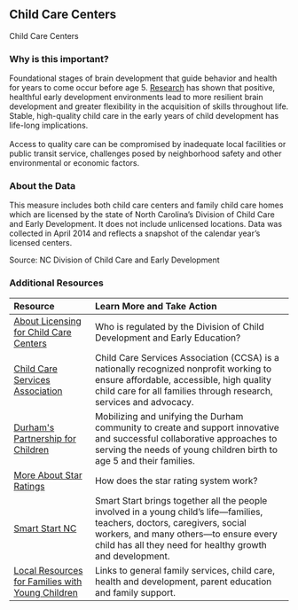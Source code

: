## Child Care Centers
Child Care Centers

### Why is this important?
Foundational stages of brain development that guide behavior and health for years to come occur before age 5. [Research](http://developingchild.harvard.edu/resources/reports_and_working_papers/foundations-of-lifelong-health/) has shown that positive, healthful early development environments lead to more resilient brain development and greater flexibility in the acquisition of skills throughout life. Stable, high-quality child care in the early years of child development has life-long implications. <br> <br> Access to quality care can be compromised by inadequate local facilities or public transit service, challenges posed by neighborhood safety and other environmental or economic factors.

### About the Data
This measure includes both child care centers and family child care homes which are licensed by the state of North Carolina’s Division of Child Care and Early Development. It does not include unlicensed locations. Data was collected in April 2014 and reflects a snapshot of the calendar year’s licensed centers.

Source: NC Division of Child Care and Early Development 

### Additional Resources

|Resource | Learn More and Take Action | 
|:--- | :--- |
|[About Licensing for Child Care Centers](http://ncchildcare.nc.gov/providers/pv_sn2_rcc.asp) | Who is regulated by the Division of Child Development and Early Education?
|[Child Care Services Association](http://www.childcareservices.org/)| Child Care Services Association (CCSA) is a nationally recognized nonprofit working to ensure affordable, accessible, high quality child care for all families through research, services and advocacy.
|[Durham's Partnership for Children](http://www.dpfc.net/) | Mobilizing and unifying the Durham community to create and support innovative and successful collaborative approaches to serving the needs of young children birth to age 5 and their families.
|[More About Star Ratings](http://ncchildcare.nc.gov/providers/pv_sn2_hpae.asp) | How does the star rating system work?
|[Smart Start NC](http://www.smartstart.org/) | Smart Start brings together all the people involved in a young child’s life—families, teachers, doctors, caregivers, social workers, and many others—to ensure every child has all they need for healthy growth and development.
|[Local Resources for Families with Young Children](http://www.dpfc.net/localresources.aspx) | Links to general family services, child care, health and development, parent education and family support.   